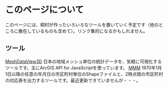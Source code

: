 # このページについて

このページには、桐村が作ったいろいろなツールを置いていく予定です（他のところに散在しているものも含めて）。リンク集的になるかもしれません。

## ツール

[MeshDataView3D](https://arcg.is/0PLz9S) 日本の地域メッシュ単位の統計データを、気軽に可視化するツールです。主にArcGIS API for JavaScriptを使っています。
[MMM](http://www.tkirimura.com/mmm/) 1970年1月1日以降の任意の年月日の市区町村単位のShapeファイルと、2時点間の市区町村の対応表を出力するツールです。最近更新できていませんが・・・。


